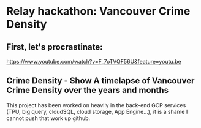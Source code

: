 # Relay hackathon: Vancouver Crime Density

## First, let's procrastinate: 
https://www.youtube.com/watch?v=F_7oTVQF56U&feature=youtu.be

## Crime Density - Show A timelapse of Vancouver Crime Density over the years and months

This project has been worked on heavily in the back-end GCP services (TPU, big query, cloudSQL, cloud storage, App Engine...), it is a shame I cannot push that work up github.
